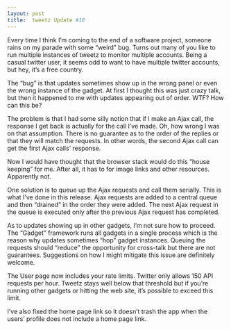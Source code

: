 ```yaml
---
layout: post
title:  tweetz Update #10
---
```

Every time I think I’m coming to the end of a software project, someone rains on my parade with some “weird” bug. Turns out many of you like to run multiple instances of tweetz to monitor multiple accounts. Being a casual twitter user, it seems odd to want to have multiple twitter accounts, but hey, it’s a free country.

The “bug” is that updates sometimes show up in the wrong panel or even the wrong instance of the gadget. At first I thought this was just crazy talk, but then it happened to me with updates appearing out of order. WTF? How can this be?

The problem is that I had some silly notion that if I make an Ajax call, the response I get back is actually for the call I’ve made. Oh, how wrong I was on that assumption. There is no guarantee as to the order of the replies or that they will match the requests. In other words, the second Ajax call can get the first Ajax calls’ response.

Now I would have thought that the browser stack would do this “house keeping” for me. After all, it has to for image links and other resources. Apparently not.

One solution is to queue up the Ajax requests and call them serially. This is what I’ve done in this release. Ajax requests are added to a central queue and then “drained” in the order they were added. The next Ajax request in the queue is executed only after the previous Ajax request has completed.

As to updates showing up in other gadgets, I’m not sure how to proceed. The “Gadget” framework runs all gadgets in a single process which is the reason why updates sometimes “hop” gadget instances. Queuing the requests should “reduce” the opportunity for cross-talk but there are not guarantees. Suggestions on how I might mitigate this issue are definitely welcome.

The User page now includes your rate limits. Twitter only allows 150 API requests per hour. Tweetz stays well below that threshold but if you’re running other gadgets or hitting the web site, it’s possible to exceed this limit.

I’ve also fixed the home page link so it doesn’t trash the app when the users’ profile does not include a home page link.
